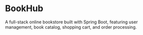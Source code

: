 # BookHub
A full-stack online bookstore built with Spring Boot, featuring user management, book catalog, shopping cart, and order processing.
